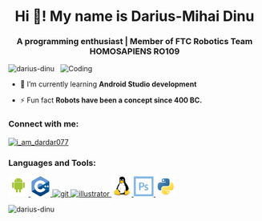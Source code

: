 <h1 align="center">Hi 👋! My name is Darius-Mihai Dinu</h1>
<h3 align="center">A programming enthusiast | Member of FTC Robotics Team HOMOSAPIENS RO109</h3>
<img align="right" alt="Coding" width="400" src= "https://media.giphy.com/media/rObNWJp4447WaVS9Gy/giphy.gif">

<p align="left"> <img src="https://komarev.com/ghpvc/?username=darius-dinu&label=Profile%20views&color=0e75b6&style=flat" alt="darius-dinu" /> </p>

- 🌱 I’m currently learning **Android Studio development**

- ⚡ Fun fact **Robots have been a concept since 400 BC.**

<h3 align="left">Connect with me:</h3>
<p align="left">
<a href="https://instagram.com/i_am_dardar077" target="blank"><img align="center" src="https://raw.githubusercontent.com/rahuldkjain/github-profile-readme-generator/master/src/images/icons/Social/instagram.svg" alt="i_am_dardar077" height="30" width="40" /></a>
</p>

<h3 align="left">Languages and Tools:</h3>
<p align="left"> <a href="https://developer.android.com" target="_blank" rel="noreferrer"> <img src="https://raw.githubusercontent.com/devicons/devicon/master/icons/android/android-original-wordmark.svg" alt="android" width="40" height="40"/> </a> <a href="https://www.w3schools.com/cpp/" target="_blank" rel="noreferrer"> <img src="https://raw.githubusercontent.com/devicons/devicon/master/icons/cplusplus/cplusplus-original.svg" alt="cplusplus" width="40" height="40"/> </a> <a href="https://git-scm.com/" target="_blank" rel="noreferrer"> <img src="https://www.vectorlogo.zone/logos/git-scm/git-scm-icon.svg" alt="git" width="40" height="40"/> </a> <a href="https://www.adobe.com/in/products/illustrator.html" target="_blank" rel="noreferrer"> <img src="https://www.vectorlogo.zone/logos/adobe_illustrator/adobe_illustrator-icon.svg" alt="illustrator" width="40" height="40"/> </a> <a href="https://www.linux.org/" target="_blank" rel="noreferrer"> <img src="https://raw.githubusercontent.com/devicons/devicon/master/icons/linux/linux-original.svg" alt="linux" width="40" height="40"/> </a> <a href="https://www.photoshop.com/en" target="_blank" rel="noreferrer"> <img src="https://raw.githubusercontent.com/devicons/devicon/master/icons/photoshop/photoshop-line.svg" alt="photoshop" width="40" height="40"/> </a> <a href="https://www.python.org" target="_blank" rel="noreferrer"> <img src="https://raw.githubusercontent.com/devicons/devicon/master/icons/python/python-original.svg" alt="python" width="40" height="40"/> </a> </p>

<p><img align="left" src="https://github-readme-stats.vercel.app/api/top-langs?username=darius-dinu&show_icons=true&locale=en&layout=compact" alt="darius-dinu" /></p>

